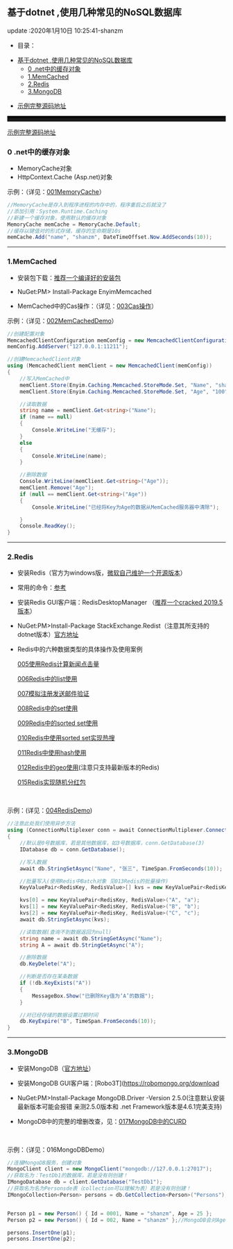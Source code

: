 ## 基于dotnet ,使用几种常见的NoSQL数据库
update :2020年1月10日 10:25:41-shanzm

<!-- @import "[TOC]" {cmd="toc" depthFrom=1 depthTo=6 orderedList=false} -->
* 目录：
<!-- code_chunk_output -->

- [基于dotnet ,使用几种常见的NoSQL数据库](#基于dotnet-使用几种常见的nosql数据库)
  - [0 .net中的缓存对象](#0-net中的缓存对象)
  - [1.MemCached](#1memcached)
  - [2.Redis](#2redis)
  - [3.MongoDB](#3mongodb)

<!-- /code_chunk_output -->
- [示例完整源码地址](https://github.com/shanzm/NoSQL)

<hr style="height:8px;border:none;border-top:5px double black;" />


[示例完整源码地址](https://github.com/shanzm/NoSQL)
 
### 0 .net中的缓存对象

* MemoryCache对象
* HttpContext.Cache (Asp.net)对象


示例：（详见：[001MemoryCache](https://github.com/shanzm/NoSQL/tree/master/001MemoryCache)）

```cs
//MemoryCache是存入到程序进程的内存中的，程序重启之后就没了
//添加引用：System.Runtime.Caching
//新建一个缓存对象，使用默认的缓存对象
MemoryCache memCache = MemoryCache.Default;
//缓存以键值对的形式存储，缓存的生命期是10s
memCache.Add("name", "shanzm", DateTimeOffset.Now.AddSeconds(10));
```

---

### 1.MemCached

* 安装包下载：[推荐一个编译好的安装包](http://static.runoob.com/download/memcached-win32-1.4.4-14.zip)

* NuGet:PM> Install-Package EnyimMemcached

* MemCached中的Cas操作：（详见：[003Cas操作](https://github.com/shanzm/NoSQL/tree/master/003Cas%E6%93%8D%E4%BD%9C)）

示例：（详见：[002MemCachedDemo](https://github.com/shanzm/NoSQL/tree/master/002MemCachedDemo)）

```cs 
//创建配置对象
MemcachedClientConfiguration memConfig = new MemcachedClientConfiguration();
memConfig.AddServer("127.0.0.1:11211");

//创建MemcachedClient对象
using (MemcachedClient memClient = new MemcachedClient(memConfig))
{
    //写入MemCached中
    memClient.Store(Enyim.Caching.Memcached.StoreMode.Set, "Name", "shanzm");
    memClient.Store(Enyim.Caching.Memcached.StoreMode.Set, "Age", "100");

    //读取数据
    string name = memClient.Get<string>("Name");
    if (name == null)
    {
        Console.WriteLine("无缓存");
    }
    else
    {
        Console.WriteLine(name);
    }

    //删除数据
    Console.WriteLine(memClient.Get<string>("Age"));
    memClient.Remove("Age");
    if (null == memClient.Get<string>("Age"))
    {
        Console.WriteLine("已经将Key为Age的数据从MemCached服务器中清除");

    }
    Console.ReadKey();
}
```

---

### 2.Redis

* 安装Redis（官方为windows版，[微软自己维护一个开源版本](https://github.com/microsoftarchive/redis/releases)）

* 常用的命令：[参考](https://www.w3cschool.cn/redis_all_about/redis_all_about-pf4826ua.html)

* 安装Redis GUI客户端：RedisDesktopManager （[推荐一个cracked 2019.5版本](https://www.lanzous.com/i7jtkkf)）

* NuGet:PM>Install-Package StackExchange.Redist（注意其所支持的dotnet版本）[官方地址](https://github.com/StackExchange/StackExchange.Redis)

* Redis中的六种数据类型的具体操作及使用案例

  [005使用Redis计算新闻点击量](https://github.com/shanzm/NoSQL/tree/master/005%E4%BD%BF%E7%94%A8Redis%E8%AE%A1%E7%AE%97%E6%96%B0%E9%97%BB%E7%82%B9%E5%87%BB%E9%87%8F)

  [006Redis中的list使用](https://github.com/shanzm/NoSQL/tree/master/006Redis%E4%B8%AD%E7%9A%84list%E4%BD%BF%E7%94%A8)

  [007模拟注册发送邮件验证](https://github.com/shanzm/NoSQL/tree/master/007%E6%A8%A1%E6%8B%9F%E6%B3%A8%E5%86%8C%E5%8F%91%E9%80%81%E9%82%AE%E4%BB%B6%E9%AA%8C%E8%AF%81)

  [008Redis中的set使用](https://github.com/shanzm/NoSQL/tree/master/008Redis%E4%B8%AD%E7%9A%84set%E4%BD%BF%E7%94%A8)

  [009Redis中的sorted set使用](https://github.com/shanzm/NoSQL/tree/master/009Redis%E4%B8%AD%E7%9A%84sorted%20set%E4%BD%BF%E7%94%A8)

  [010Redis中使用sorted set实现热搜](https://github.com/shanzm/NoSQL/tree/master/010Redis%E4%B8%AD%E4%BD%BF%E7%94%A8sorted%20set%E5%AE%9E%E7%8E%B0%E7%83%AD%E6%90%9C)

  [011Redis中使用hash使用](https://github.com/shanzm/NoSQL/tree/master/011Redis%E4%B8%AD%E4%BD%BF%E7%94%A8hash%E4%BD%BF%E7%94%A8)

  [012Redis中的geo使用](https://github.com/shanzm/NoSQL/tree/master/012Redis%E4%B8%AD%E7%9A%84geo%E4%BD%BF%E7%94%A8)(注意只支持最新版本的Redis)

  [015Redis实现随机分红包](https://github.com/shanzm/NoSQL/tree/master/015Redis%E5%AE%9E%E7%8E%B0%E9%9A%8F%E6%9C%BA%E5%88%86%E7%BA%A2%E5%8C%85)
<br>




示例：(详见：[004RedisDemo](https://github.com/shanzm/NoSQL/tree/master/004RedisDemo))

```cs
//注意此处我们使用异步方法
using (ConnectionMultiplexer conn = await ConnectionMultiplexer.ConnectAsync("127.0.0.1:6379"))
{
    //默认是0号数据库，若是其他数据库，如3号数据库，conn.GetDatabase(3)
    IDatabase db = conn.GetDatabase();

    //写入数据
    await db.StringSetAsync("Name", "张三", TimeSpan.FromSeconds(10));

    //批量写入(使用Redis中Batch对象 见013Redis的批量操作)
    KeyValuePair<RedisKey, RedisValue>[] kvs = new KeyValuePair<RedisKey, RedisValue>[3];

    kvs[0] = new KeyValuePair<RedisKey, RedisValue>("A", "a");
    kvs[1] = new KeyValuePair<RedisKey, RedisValue>("B", "b");
    kvs[2] = new KeyValuePair<RedisKey, RedisValue>("C", "c");
    await db.StringSetAsync(kvs);

    //读取数据(查询不到数据返回为null)
    string name = await db.StringGetAsync("Name");
    string A = await db.StringGetAsync("A");

    //删除数据
    db.KeyDelete("A");

    //判断是否存在某条数据
    if (!db.KeyExists("A"))
    {
        MessageBox.Show("已删除Key值为‘A’的数据");
    }

    //对已经存储的数据设置过期时间
    db.KeyExpire("B", TimeSpan.FromSeconds(10));
}
```
---

### 3.MongoDB

* 安装MongoDB（[官方地址](https://www.mongodb.com/download-center/community)）

* 安装MongoDB GUI客户端：[Robo3T](https://robomongo.org/download

* NuGet:PM>Install-Package MongoDB.Driver -Version 2.5.0(注意默认安装最新版本可能会报错
亲测2.5.0版本和 .net Framework版本是4.6.1完美支持)

* MongoDB中的完整的增删改查，见：[017MongoDB中的CURD](https://github.com/shanzm/NoSQL/tree/master/017MongoDB%E4%B8%AD%E7%9A%84CURD)
<br>

示例：（详见：016MongoDBDemo）

```cs
//连接MongoDB服务，创建对象
MongoClient client = new MongoClient("mongodb://127.0.0.1:27017");
//获取名为：TestDb1的数据库，若是没有则创建！
IMongoDatabase db = client.GetDatabase("TestDb1");
//获取名为名为Personsde表（collection可以理解为表）若是没有则创建！
IMongoCollection<Person> persons = db.GetCollection<Person>("Persons");


Person p1 = new Person() { Id = 0001, Name = "shanzm", Age = 25 };
Person p2 = new Person() { Id = 002, Name = "shanzm" };//MongoDB会对Age默认填充为0

persons.InsertOne(p1);
persons.InsertOne(p2);

```